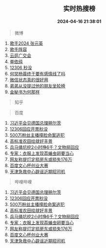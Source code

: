<div align="center"><h2>实时热搜榜</h2><h4>2024-04-16 21:38:01</h4></div>

> 微博  

1. [歌手2024 张元英](https://s.weibo.com/weibo?q=%E6%AD%8C%E6%89%8B2024%20%E5%BC%A0%E5%85%83%E8%8B%B1&t=31&band_rank=1&Refer=top)<br />
2. [歌手阵容](https://s.weibo.com/weibo?q=%E6%AD%8C%E6%89%8B%E9%98%B5%E5%AE%B9&t=31&band_rank=2&Refer=top)<br />
3. [云逛广交会](https://s.weibo.com/weibo?q=%23%E4%BA%91%E9%80%9B%E5%B9%BF%E4%BA%A4%E4%BC%9A%23&t=31&band_rank=3&Refer=top)<br />
4. [单依纯](https://s.weibo.com/weibo?q=%E5%8D%95%E4%BE%9D%E7%BA%AF&t=31&band_rank=4&Refer=top)<br />
5. [12306 秒没](https://s.weibo.com/weibo?q=12306%20%E7%A7%92%E6%B2%A1&t=31&band_rank=5&Refer=top)<br />
6. [何炅杨蓉终于要有感情线了吗](https://s.weibo.com/weibo?q=%23%E4%BD%95%E7%82%85%E6%9D%A8%E8%93%89%E7%BB%88%E4%BA%8E%E8%A6%81%E6%9C%89%E6%84%9F%E6%83%85%E7%BA%BF%E4%BA%86%E5%90%97%23&t=31&band_rank=6&Refer=top)<br />
7. [微信状态真的很好用](https://s.weibo.com/weibo?q=%23%E5%BE%AE%E4%BF%A1%E7%8A%B6%E6%80%81%E7%9C%9F%E7%9A%84%E5%BE%88%E5%A5%BD%E7%94%A8%23&t=31&band_rank=7&Refer=top)<br />
8. [弟弟从没提过他的朋友坐轮椅](https://s.weibo.com/weibo?q=%E5%BC%9F%E5%BC%9F%E4%BB%8E%E6%B2%A1%E6%8F%90%E8%BF%87%E4%BB%96%E7%9A%84%E6%9C%8B%E5%8F%8B%E5%9D%90%E8%BD%AE%E6%A4%85&t=31&band_rank=8&Refer=top)<br />
9. [金秘书为何那样](https://s.weibo.com/weibo?q=%E9%87%91%E7%A7%98%E4%B9%A6%E4%B8%BA%E4%BD%95%E9%82%A3%E6%A0%B7&t=31&band_rank=9&Refer=top)<br />

> 知乎  


> 百度  

1. [习近平会见德国总理朔尔茨](https://www.baidu.com/s?wd=%E4%B9%A0%E8%BF%91%E5%B9%B3%E4%BC%9A%E8%A7%81%E5%BE%B7%E5%9B%BD%E6%80%BB%E7%90%86%E6%9C%94%E5%B0%94%E8%8C%A8&sa=fyb_news&rsv_dl=fyb_news)<br />
2. [12306回应开票秒没](https://www.baidu.com/s?wd=12306%E5%9B%9E%E5%BA%94%E5%BC%80%E7%A5%A8%E7%A7%92%E6%B2%A1&sa=fyb_news&rsv_dl=fyb_news)<br />
3. [500万粉丝主播撞脸命案逃犯](https://www.baidu.com/s?wd=500%E4%B8%87%E7%B2%89%E4%B8%9D%E4%B8%BB%E6%92%AD%E6%92%9E%E8%84%B8%E5%91%BD%E6%A1%88%E9%80%83%E7%8A%AF&sa=fyb_news&rsv_dl=fyb_news)<br />
4. [高标准农田绘就好丰景](https://www.baidu.com/s?wd=%E9%AB%98%E6%A0%87%E5%87%86%E5%86%9C%E7%94%B0%E7%BB%98%E5%B0%B1%E5%A5%BD%E4%B8%B0%E6%99%AF&sa=fyb_news&rsv_dl=fyb_news)<br />
5. [兵马俑坑挖2小时挣6千？文物局回应](https://www.baidu.com/s?wd=%E5%85%B5%E9%A9%AC%E4%BF%91%E5%9D%91%E6%8C%962%E5%B0%8F%E6%97%B6%E6%8C%A36%E5%8D%83%EF%BC%9F%E6%96%87%E7%89%A9%E5%B1%80%E5%9B%9E%E5%BA%94&sa=fyb_news&rsv_dl=fyb_news)<br />
6. [专家：衣服上发现荔蝽虫卵要当心](https://www.baidu.com/s?wd=%E4%B8%93%E5%AE%B6%EF%BC%9A%E8%A1%A3%E6%9C%8D%E4%B8%8A%E5%8F%91%E7%8E%B0%E8%8D%94%E8%9D%BD%E8%99%AB%E5%8D%B5%E8%A6%81%E5%BD%93%E5%BF%83&sa=fyb_news&rsv_dl=fyb_news)<br />
7. [网友称提灯定损房东或损失176万](https://www.baidu.com/s?wd=%E7%BD%91%E5%8F%8B%E7%A7%B0%E6%8F%90%E7%81%AF%E5%AE%9A%E6%8D%9F%E6%88%BF%E4%B8%9C%E6%88%96%E6%8D%9F%E5%A4%B1176%E4%B8%87&sa=fyb_news&rsv_dl=fyb_news)<br />
8. [百度文心杯创业大赛](https://www.baidu.com/s?wd=%E7%99%BE%E5%BA%A6%E6%96%87%E5%BF%83%E6%9D%AF%E5%88%9B%E4%B8%9A%E5%A4%A7%E8%B5%9B&sa=fyb_news&rsv_dl=fyb_news)<br />
9. [天津急救中心辟谣近期招司机](https://www.baidu.com/s?wd=%E5%A4%A9%E6%B4%A5%E6%80%A5%E6%95%91%E4%B8%AD%E5%BF%83%E8%BE%9F%E8%B0%A3%E8%BF%91%E6%9C%9F%E6%8B%9B%E5%8F%B8%E6%9C%BA&sa=fyb_news&rsv_dl=fyb_news)<br />

> 哔哩哔哩  

1. [习近平会见德国总理朔尔茨](https://www.baidu.com/s?wd=%E4%B9%A0%E8%BF%91%E5%B9%B3%E4%BC%9A%E8%A7%81%E5%BE%B7%E5%9B%BD%E6%80%BB%E7%90%86%E6%9C%94%E5%B0%94%E8%8C%A8&sa=fyb_news&rsv_dl=fyb_news)<br />
2. [12306回应开票秒没](https://www.baidu.com/s?wd=12306%E5%9B%9E%E5%BA%94%E5%BC%80%E7%A5%A8%E7%A7%92%E6%B2%A1&sa=fyb_news&rsv_dl=fyb_news)<br />
3. [500万粉丝主播撞脸命案逃犯](https://www.baidu.com/s?wd=500%E4%B8%87%E7%B2%89%E4%B8%9D%E4%B8%BB%E6%92%AD%E6%92%9E%E8%84%B8%E5%91%BD%E6%A1%88%E9%80%83%E7%8A%AF&sa=fyb_news&rsv_dl=fyb_news)<br />
4. [高标准农田绘就好丰景](https://www.baidu.com/s?wd=%E9%AB%98%E6%A0%87%E5%87%86%E5%86%9C%E7%94%B0%E7%BB%98%E5%B0%B1%E5%A5%BD%E4%B8%B0%E6%99%AF&sa=fyb_news&rsv_dl=fyb_news)<br />
5. [兵马俑坑挖2小时挣6千？文物局回应](https://www.baidu.com/s?wd=%E5%85%B5%E9%A9%AC%E4%BF%91%E5%9D%91%E6%8C%962%E5%B0%8F%E6%97%B6%E6%8C%A36%E5%8D%83%EF%BC%9F%E6%96%87%E7%89%A9%E5%B1%80%E5%9B%9E%E5%BA%94&sa=fyb_news&rsv_dl=fyb_news)<br />
6. [专家：衣服上发现荔蝽虫卵要当心](https://www.baidu.com/s?wd=%E4%B8%93%E5%AE%B6%EF%BC%9A%E8%A1%A3%E6%9C%8D%E4%B8%8A%E5%8F%91%E7%8E%B0%E8%8D%94%E8%9D%BD%E8%99%AB%E5%8D%B5%E8%A6%81%E5%BD%93%E5%BF%83&sa=fyb_news&rsv_dl=fyb_news)<br />
7. [网友称提灯定损房东或损失176万](https://www.baidu.com/s?wd=%E7%BD%91%E5%8F%8B%E7%A7%B0%E6%8F%90%E7%81%AF%E5%AE%9A%E6%8D%9F%E6%88%BF%E4%B8%9C%E6%88%96%E6%8D%9F%E5%A4%B1176%E4%B8%87&sa=fyb_news&rsv_dl=fyb_news)<br />
8. [百度文心杯创业大赛](https://www.baidu.com/s?wd=%E7%99%BE%E5%BA%A6%E6%96%87%E5%BF%83%E6%9D%AF%E5%88%9B%E4%B8%9A%E5%A4%A7%E8%B5%9B&sa=fyb_news&rsv_dl=fyb_news)<br />
9. [天津急救中心辟谣近期招司机](https://www.baidu.com/s?wd=%E5%A4%A9%E6%B4%A5%E6%80%A5%E6%95%91%E4%B8%AD%E5%BF%83%E8%BE%9F%E8%B0%A3%E8%BF%91%E6%9C%9F%E6%8B%9B%E5%8F%B8%E6%9C%BA&sa=fyb_news&rsv_dl=fyb_news)<br />
